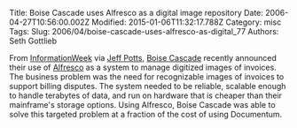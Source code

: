 Title: Boise Cascade uses Alfresco as a digital image repository
Date: 2006-04-27T10:56:00.002Z
Modified: 2015-01-06T11:32:17.788Z
Category: misc
Tags: 
Slug: 2006/04/boise-cascade-uses-alfresco-as-digital_77
Authors: Seth Gottlieb

From [InformationWeek](http://www.informationweek.com/management/showArticle.jhtml?articleID=184429461&amp;subSection=Best+Practices) via [Jeff Potts](http://ecmarchitect.com/archives/2006/04/14/676), [Boise Cascade](http://www.bc.com) recently announced their use of [Alfresco](http://www.alfresco.org) as a system to manage digitized images of invoices. The business problem was the need for recognizable images of invoices to support billing disputes. The system needed to be reliable, scalable enough to handle terabytes of data, and run on hardware that is cheaper than their mainframe's storage options. Using Alfresco, Boise Cascade was able to solve this targeted problem at a fraction of the cost of using Documentum.
